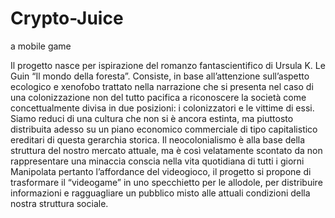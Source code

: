 # Crypto-Juice
a mobile game

Il progetto nasce per ispirazione del romanzo fantascientifico di Ursula K. Le Guin “Il mondo della foresta”. Consiste, in base all’attenzione sull’aspetto ecologico e xenofobo trattato nella narrazione che si presenta nel caso di una colonizzazione non del tutto pacifica a riconoscere la società come concettualmente divisa in due posizioni: i colonizzatori e le vittime di essi.
Siamo reduci di una cultura che non si è ancora estinta, ma piuttosto distribuita adesso su un piano economico commerciale di tipo capitalistico ereditari di questa gerarchia storica. 
Il neocolonialismo è alla base della struttura del nostro mercato attuale, ma è così velatamente scontato da non rappresentare una minaccia conscia nella vita quotidiana di tutti i giorni
Manipolata pertanto l’affordance del videogioco, il progetto si propone di trasformare il “videogame” in uno specchietto per le allodole, per distribuire informazioni e ragguagliare un pubblico misto alle attuali condizioni della nostra struttura sociale.
